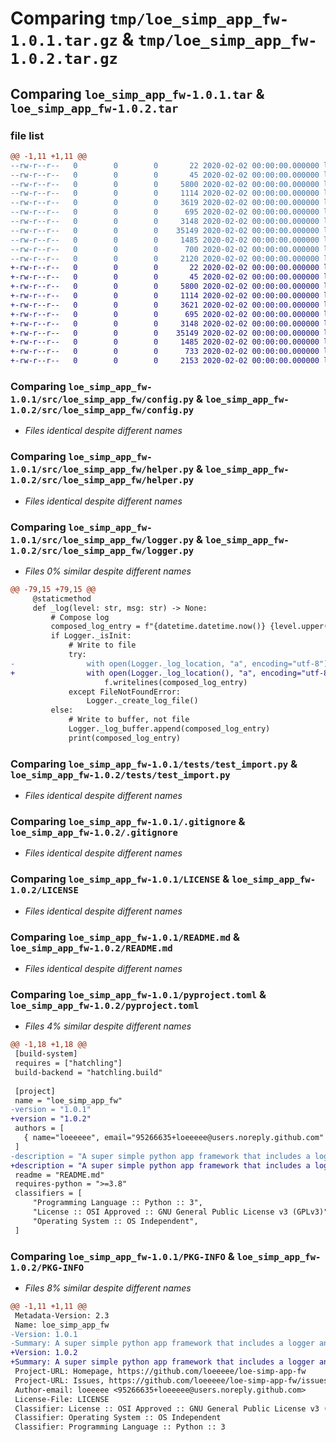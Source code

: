 # Comparing `tmp/loe_simp_app_fw-1.0.1.tar.gz` & `tmp/loe_simp_app_fw-1.0.2.tar.gz`

## Comparing `loe_simp_app_fw-1.0.1.tar` & `loe_simp_app_fw-1.0.2.tar`

### file list

```diff
@@ -1,11 +1,11 @@
--rw-r--r--   0        0        0       22 2020-02-02 00:00:00.000000 loe_simp_app_fw-1.0.1/config-example.yaml
--rw-r--r--   0        0        0       45 2020-02-02 00:00:00.000000 loe_simp_app_fw-1.0.1/src/loe_simp_app_fw/__init__.py
--rw-r--r--   0        0        0     5800 2020-02-02 00:00:00.000000 loe_simp_app_fw-1.0.1/src/loe_simp_app_fw/config.py
--rw-r--r--   0        0        0     1114 2020-02-02 00:00:00.000000 loe_simp_app_fw-1.0.1/src/loe_simp_app_fw/helper.py
--rw-r--r--   0        0        0     3619 2020-02-02 00:00:00.000000 loe_simp_app_fw-1.0.1/src/loe_simp_app_fw/logger.py
--rw-r--r--   0        0        0      695 2020-02-02 00:00:00.000000 loe_simp_app_fw-1.0.1/tests/test_import.py
--rw-r--r--   0        0        0     3148 2020-02-02 00:00:00.000000 loe_simp_app_fw-1.0.1/.gitignore
--rw-r--r--   0        0        0    35149 2020-02-02 00:00:00.000000 loe_simp_app_fw-1.0.1/LICENSE
--rw-r--r--   0        0        0     1485 2020-02-02 00:00:00.000000 loe_simp_app_fw-1.0.1/README.md
--rw-r--r--   0        0        0      700 2020-02-02 00:00:00.000000 loe_simp_app_fw-1.0.1/pyproject.toml
--rw-r--r--   0        0        0     2120 2020-02-02 00:00:00.000000 loe_simp_app_fw-1.0.1/PKG-INFO
+-rw-r--r--   0        0        0       22 2020-02-02 00:00:00.000000 loe_simp_app_fw-1.0.2/config-example.yaml
+-rw-r--r--   0        0        0       45 2020-02-02 00:00:00.000000 loe_simp_app_fw-1.0.2/src/loe_simp_app_fw/__init__.py
+-rw-r--r--   0        0        0     5800 2020-02-02 00:00:00.000000 loe_simp_app_fw-1.0.2/src/loe_simp_app_fw/config.py
+-rw-r--r--   0        0        0     1114 2020-02-02 00:00:00.000000 loe_simp_app_fw-1.0.2/src/loe_simp_app_fw/helper.py
+-rw-r--r--   0        0        0     3621 2020-02-02 00:00:00.000000 loe_simp_app_fw-1.0.2/src/loe_simp_app_fw/logger.py
+-rw-r--r--   0        0        0      695 2020-02-02 00:00:00.000000 loe_simp_app_fw-1.0.2/tests/test_import.py
+-rw-r--r--   0        0        0     3148 2020-02-02 00:00:00.000000 loe_simp_app_fw-1.0.2/.gitignore
+-rw-r--r--   0        0        0    35149 2020-02-02 00:00:00.000000 loe_simp_app_fw-1.0.2/LICENSE
+-rw-r--r--   0        0        0     1485 2020-02-02 00:00:00.000000 loe_simp_app_fw-1.0.2/README.md
+-rw-r--r--   0        0        0      733 2020-02-02 00:00:00.000000 loe_simp_app_fw-1.0.2/pyproject.toml
+-rw-r--r--   0        0        0     2153 2020-02-02 00:00:00.000000 loe_simp_app_fw-1.0.2/PKG-INFO
```

### Comparing `loe_simp_app_fw-1.0.1/src/loe_simp_app_fw/config.py` & `loe_simp_app_fw-1.0.2/src/loe_simp_app_fw/config.py`

 * *Files identical despite different names*

### Comparing `loe_simp_app_fw-1.0.1/src/loe_simp_app_fw/helper.py` & `loe_simp_app_fw-1.0.2/src/loe_simp_app_fw/helper.py`

 * *Files identical despite different names*

### Comparing `loe_simp_app_fw-1.0.1/src/loe_simp_app_fw/logger.py` & `loe_simp_app_fw-1.0.2/src/loe_simp_app_fw/logger.py`

 * *Files 0% similar despite different names*

```diff
@@ -79,15 +79,15 @@
     @staticmethod
     def _log(level: str, msg: str) -> None:
         # Compose log
         composed_log_entry = f"{datetime.datetime.now()} {level.upper()}: {msg}\n"
         if Logger._isInit:
             # Write to file
             try:
-                with open(Logger._log_location, "a", encoding="utf-8") as f:
+                with open(Logger._log_location(), "a", encoding="utf-8") as f:
                     f.writelines(composed_log_entry)
             except FileNotFoundError:
                 Logger._create_log_file()
         else:
             # Write to buffer, not file
             Logger._log_buffer.append(composed_log_entry)
             print(composed_log_entry)
```

### Comparing `loe_simp_app_fw-1.0.1/tests/test_import.py` & `loe_simp_app_fw-1.0.2/tests/test_import.py`

 * *Files identical despite different names*

### Comparing `loe_simp_app_fw-1.0.1/.gitignore` & `loe_simp_app_fw-1.0.2/.gitignore`

 * *Files identical despite different names*

### Comparing `loe_simp_app_fw-1.0.1/LICENSE` & `loe_simp_app_fw-1.0.2/LICENSE`

 * *Files identical despite different names*

### Comparing `loe_simp_app_fw-1.0.1/README.md` & `loe_simp_app_fw-1.0.2/README.md`

 * *Files identical despite different names*

### Comparing `loe_simp_app_fw-1.0.1/pyproject.toml` & `loe_simp_app_fw-1.0.2/pyproject.toml`

 * *Files 4% similar despite different names*

```diff
@@ -1,18 +1,18 @@
 [build-system]
 requires = ["hatchling"]
 build-backend = "hatchling.build"
 
 [project]
 name = "loe_simp_app_fw"
-version = "1.0.1"
+version = "1.0.2"
 authors = [
   { name="loeeeee", email="95266635+loeeeee@users.noreply.github.com" },
 ]
-description = "A super simple python app framework that includes a logger and a config management."
+description = "A super simple python app framework that includes a logger and a config management. Also usable in jupyter notebook."
 readme = "README.md"
 requires-python = ">=3.8"
 classifiers = [
     "Programming Language :: Python :: 3",
     "License :: OSI Approved :: GNU General Public License v3 (GPLv3)",
     "Operating System :: OS Independent",
 ]
```

### Comparing `loe_simp_app_fw-1.0.1/PKG-INFO` & `loe_simp_app_fw-1.0.2/PKG-INFO`

 * *Files 8% similar despite different names*

```diff
@@ -1,11 +1,11 @@
 Metadata-Version: 2.3
 Name: loe_simp_app_fw
-Version: 1.0.1
-Summary: A super simple python app framework that includes a logger and a config management.
+Version: 1.0.2
+Summary: A super simple python app framework that includes a logger and a config management. Also usable in jupyter notebook.
 Project-URL: Homepage, https://github.com/loeeeee/loe-simp-app-fw
 Project-URL: Issues, https://github.com/loeeeee/loe-simp-app-fw/issues
 Author-email: loeeeee <95266635+loeeeee@users.noreply.github.com>
 License-File: LICENSE
 Classifier: License :: OSI Approved :: GNU General Public License v3 (GPLv3)
 Classifier: Operating System :: OS Independent
 Classifier: Programming Language :: Python :: 3
```


